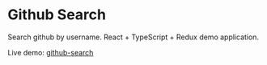 # Github Search

Search github by username. React + TypeScript + Redux demo application.

Live demo: [github-search](https://ghsearchdemo.netlify.app/)

